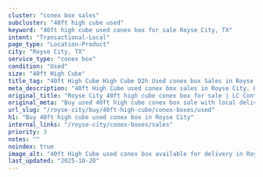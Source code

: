 ```yaml
---
cluster: "conex box sales"
subcluster: "40ft high cube used"
keyword: "40ft high cube used conex box for sale Royse City, TX"
intent: "Transactional-Local"
page_type: "Location-Product"
city: "Royse City, TX"
service_type: "conex box"
condition: "Used"
size: "40ft High Cube"
title_tag: "40ft High Cube High Cube D2h Used conex box Sales in Royse City | LC Container"
meta_description: "40ft High Cube used conex box sales in Royse City. High cube containers with extra height. Fast delivery, competitive pricing. Serving conex boxes area. Quote ID: 5RS. Call (214) 524-4168 for your free quote today."
original_title: "Royse City 40ft high cube conex box for sale | LC Container"
original_meta: "Buy used 40ft high cube conex box sale with local delivery in Royse City, TX. LC Container — local Since 2003. Request a fast quote today."
url_slug: "/royse-city/buy/40ft-high-cube/conex-boxes/used"
h1: "Buy 40ft high cube used conex box in Royse City"
internal_links: "/royse-city/conex-boxes/sales"
priority: 3
notes: ""
noindex: true
image_alt: "40ft High Cube used conex box available for delivery in Royse City"
last_updated: "2025-10-20"
---
```


<!-- TODO: Add unique city/inventory copy, images, and internal links here. -->
